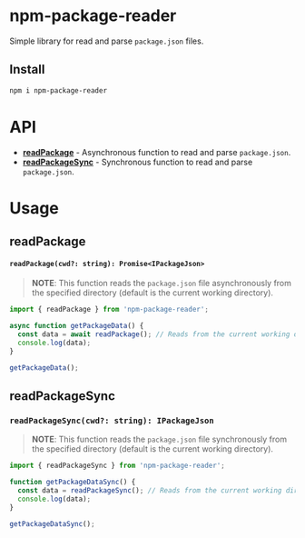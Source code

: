 # npm-package-reader
Simple library for read and parse `package.json` files.

## Install

```bash
npm i npm-package-reader
```


# API

+ **[readPackage](#readpackage)** - Asynchronous function to read and parse `package.json`.
+ **[readPackageSync](#readpackagesync)** - Synchronous function to read and parse `package.json`.

# Usage

## readPackage
#### `readPackage(cwd?: string): Promise<IPackageJson>`

> **NOTE**: This function reads the `package.json` file asynchronously from the specified directory (default is the current working directory).

```ts
import { readPackage } from 'npm-package-reader';

async function getPackageData() {
  const data = await readPackage(); // Reads from the current working directory
  console.log(data);
}

getPackageData();
```

## readPackageSync
### `readPackageSync(cwd?: string): IPackageJson`

> **NOTE**: This function reads the `package.json` file synchronously from the specified directory (default is the current working directory).

```ts
import { readPackageSync } from 'npm-package-reader';

function getPackageDataSync() {
  const data = readPackageSync(); // Reads from the current working directory
  console.log(data);
}

getPackageDataSync();
```